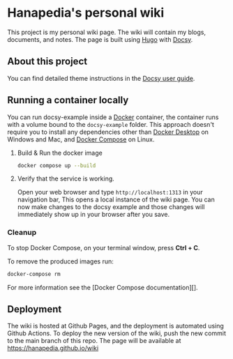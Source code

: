 # Hanapedia's personal wiki
This project is my personal wiki page. 
The wiki will contain my blogs, documents, and notes.
The page is built using [Hugo](https://gohugo.io) with [Docsy][].

## About this project
You can find detailed theme instructions in the [Docsy user guide][].

## Running a container locally

You can run docsy-example inside a [Docker](https://docs.docker.com/)
container, the container runs with a volume bound to the `docsy-example`
folder. This approach doesn't require you to install any dependencies other
than [Docker Desktop](https://www.docker.com/products/docker-desktop) on
Windows and Mac, and [Docker Compose](https://docs.docker.com/compose/install/)
on Linux.

1. Build & Run the docker image

   ```bash
   docker compose up --build
   ```

1. Verify that the service is working.

   Open your web browser and type `http://localhost:1313` in your navigation bar,
   This opens a local instance of the wiki page. You can now make
   changes to the docsy example and those changes will immediately show up in your
   browser after you save.

### Cleanup

To stop Docker Compose, on your terminal window, press **Ctrl + C**.

To remove the produced images run:

```bash
docker-compose rm
```
For more information see the [Docker Compose documentation][].

## Deployment
The wiki is hosted at Github Pages, and the deployment is automated using Github Actions. 
To deploy the new version of the wiki, push the new commit to the main branch of this repo.
The page will be available at https://hanapedia.github.io/wiki


[Docsy user guide]: https://docsy.dev/docs
[Docsy]: https://github.com/google/docsy
[example.docsy.dev]: https://example.docsy.dev
[Hugo theme module]: https://gohugo.io/hugo-modules/use-modules/#use-a-module-for-a-theme
